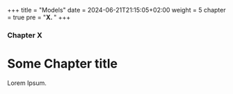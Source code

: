+++
title = "Models"
date = 2024-06-21T21:15:05+02:00
weight = 5
chapter = true
pre = "<b>X. </b>"
+++

### Chapter X

# Some Chapter title

Lorem Ipsum.